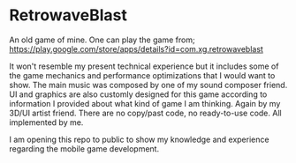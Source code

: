 # RetrowaveBlast

An old game of mine. One can play the game from; https://play.google.com/store/apps/details?id=com.xg.retrowaveblast

It won't resemble my present technical experience but it includes some of the game mechanics and performance optimizations that I would want to show.
The main music was composed by one of my sound composer friend.
UI and graphics are also customly designed for this game according to information I provided about what kind of game I am thinking. Again by my 3D/UI artist friend.
There are no copy/past code, no ready-to-use code. All implemented by me.

I am opening this repo to public to show my knowledge and experience regarding the mobile game development.
